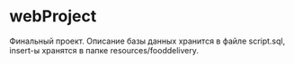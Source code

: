 # webProject
Финальный проект.
Описание базы данных хранится в файле script.sql, insert-ы хранятся в папке resources/fooddelivery.
